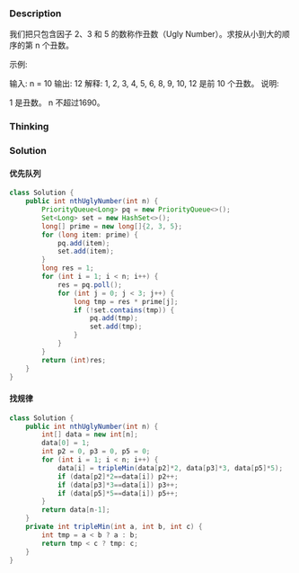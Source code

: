 ### Description

我们把只包含因子 2、3 和 5 的数称作丑数（Ugly Number）。求按从小到大的顺序的第 n 个丑数。

 

示例:

输入: n = 10
输出: 12
解释: 1, 2, 3, 4, 5, 6, 8, 9, 10, 12 是前 10 个丑数。
说明:  

1 是丑数。
n 不超过1690。



### Thinking

### Solution

#### 优先队列

```java
class Solution {
    public int nthUglyNumber(int n) {
        PriorityQueue<Long> pq = new PriorityQueue<>();
        Set<Long> set = new HashSet<>();
        long[] prime = new long[]{2, 3, 5};
        for (long item: prime) {
            pq.add(item);
            set.add(item);
        }
        long res = 1;
        for (int i = 1; i < n; i++) {
            res = pq.poll();
            for (int j = 0; j < 3; j++) {
                long tmp = res * prime[j];
                if (!set.contains(tmp)) {
                    pq.add(tmp);
                    set.add(tmp);
                }
            }
        }
        return (int)res;
    }
}
```

#### 找规律

```java
class Solution {
    public int nthUglyNumber(int n) {
        int[] data = new int[n];
        data[0] = 1;
        int p2 = 0, p3 = 0, p5 = 0;
        for (int i = 1; i < n; i++) {
            data[i] = tripleMin(data[p2]*2, data[p3]*3, data[p5]*5);
            if (data[p2]*2==data[i]) p2++;
            if (data[p3]*3==data[i]) p3++;
            if (data[p5]*5==data[i]) p5++;
        }
        return data[n-1];
    }
    private int tripleMin(int a, int b, int c) {
        int tmp = a < b ? a : b;
        return tmp < c ? tmp: c;
    }
}
```

